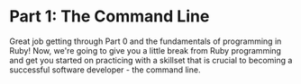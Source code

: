 # Part 1: The Command Line

Great job getting through Part 0 and the fundamentals of programming in Ruby! Now, we're going to give you a little break from Ruby programming and get you started on practicing with a skillset that is crucial to becoming a successful software developer - the command line.

